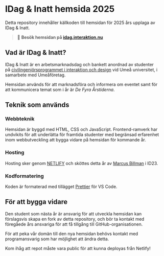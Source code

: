 # IDag & Inatt hemsida 2025

Detta repository innehåller källkoden till hemsidan för 2025 års upplaga av IDag & Inatt.

> 🔗 **Besök hemsidan på [idag.interaktion.nu](idag.interaktion.nu)**

## Vad är IDag & Inatt?

IDag & Inatt är en arbetsmarknadsdag och bankett anordnad av studenter på [civilingenjörsprogrammet i interaktion och design](https://www.umu.se/utbildning/program/civilingenjorsprogrammet-i-interaktion-och-design/) vid Umeå universitet, i samarbete med Umeåföretag.

Hemsidan används för att marknadsföra och informera om eventet samt för att kommunicera temat som i år är _De Fyra Årstiderna_.

## Teknik som används

### Webbteknik

Hemsidan är byggd med HTML, CSS och JavaScript. Frontend-ramverk har undvikits för att underlätta för framtida studenter med begränsad erfarenhet inom webbutveckling att bygga vidare på hemsidan för kommande år.

### Hosting

Hosting sker genom [NETLIFY](https://www.netlify.com) och sköttes detta år av [Marcus Billman](mailto:hello@marcusbillman.com) i ID23.

### Kodformatering

Koden är formaterad med tillägget [Prettier](https://marketplace.visualstudio.com/items?itemName=esbenp.prettier-vscode) för VS Code.

## För att bygga vidare

Den student som nästa år är ansvarig för att utveckla hemsidan kan förslagsvis skapa en fork av detta repository, och bör ta kontakt med föregåede års ansvariga för att få tillgång till GitHub-organisationen.

För att peka vår domän till den nya hemsidan behövs kontakt med programansvarig som har möjlighet att ändra detta.

Kom ihåg att repot måste vara public för att kunna deployas från Netlify!